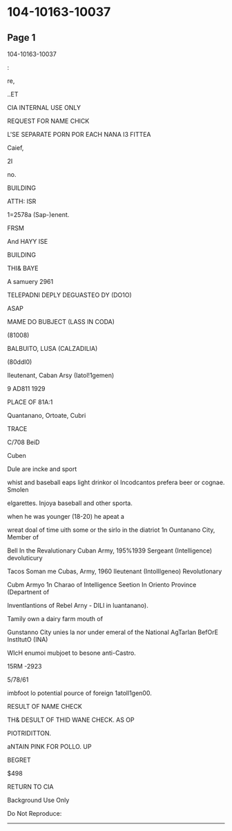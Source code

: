 # 104-10163-10037

## Page 1

104-10163-10037

:

re,

..ET

CIA INTERNAL USE ONLY

REQUEST FOR NAME CHICK

L'SE SEPARATE PORN POR EACH NANA I3 FITTEA

Caief,

2I

no.

BUILDING

ATTH: ISR

1=2578a (Sap-)enent.

FRSM

And HAYY ISE

BUILDING

THI& BAYE

A samuery 2961

TELEPADNI DEPLY DEGUASTEO DY (DO1O)

ASAP

MAME DO BUBJECT (LASS IN CODA)

(81008)

BALBUITO, LUSA (CALZADILIA)

(80ddl0)

Ileutenant, Caban Arsy (Iatol!1gemen)

9 AD811 1929

PLACE OF 81A:1

Quantanano, Ortoate, Cubri

TRACE

C/708 BeiD

Cuben

Dule are incke and sport

whist and baseball eaps light drinkor ol Incodcantos prefera beer or cognae. Smolen

elgarettes. Injoya baseball and other sporta.

when he was younger (18-20) he apeat a

wreat doal of time uith some or the sirlo in the diatriot 1n Ountanano City, Member of

Bell In the Revalutionary Cuban Army, 195%1939 Sergeant (Intelligence) devoluticury

Tacos Soman me Cubas, Army, 1960 Ileutenant (IntollIgeneo) RevolutIonary

Cubm Armyo 1n Charao of Intelligence Seetion In Oriento Province (Departnent of

Inventlantions of Rebel Arny - DILl in luantanano).

Tamily own a dairy farm mouth of

Gunstanno City unies la nor under emeral of the National AgTarIan BefOrE InstItutO (INA)

WIcH enumoi mubjoet to besone anti-Castro.

15RM -2923

5/78/61

imbfoot lo potential pource of foreign 1atoll1gen00.

RESULT OF NAME CHECK

TH& DESULT OF THID WANE CHECK. AS OP

PIOTRIDITTON.

aNTAIN PINK FOR POLLO. UP

BEGRET

$498

RETURN TO CIA

Background Use Only

Do Not Reproduce:

---

